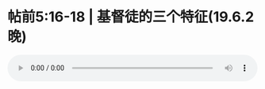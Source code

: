 # 帖前5:16-18 | 基督徒的三个特征(19.6.2晚)

<audio style="width: 100%;" preload="false" controls controlslist="nodownload"><source src="//cdn.wechat.edu.pl/audio/mp3/old/27548.mp3" type="audio/mpeg">Your browser does not support the audio element.</audio>


